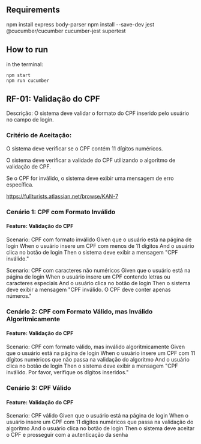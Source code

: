 ## Requirements
npm install express body-parser
npm install --save-dev jest @cucumber/cucumber cucumber-jest supertest

## How to run
in the terminal:
```
npm start
npm run cucumber
```

## RF-01: Validação do CPF
Descrição: O sistema deve validar o formato do CPF inserido pelo usuário no campo de login.

### Critério de Aceitação:

O sistema deve verificar se o CPF contém 11 dígitos numéricos.

O sistema deve verificar a validade do CPF utilizando o algoritmo de validação de CPF.

Se o CPF for inválido, o sistema deve exibir uma mensagem de erro específica.

https://fullturists.atlassian.net/browse/KAN-7 


### Cenário 1: CPF com Formato Inválido

#### Feature: Validação do CPF

  Scenario: CPF com formato inválido
    Given que o usuário está na página de login
    When o usuário insere um CPF com menos de 11 dígitos
    And o usuário clica no botão de login
    Then o sistema deve exibir a mensagem "CPF inválido."

  Scenario: CPF com caracteres não numéricos
    Given que o usuário está na página de login
    When o usuário insere um CPF contendo letras ou caracteres especiais
    And o usuário clica no botão de login
    Then o sistema deve exibir a mensagem "CPF inválido. O CPF deve conter apenas números."

### Cenário 2: CPF com Formato Válido, mas Inválido Algoritmicamente

#### Feature: Validação do CPF

  Scenario: CPF com formato válido, mas inválido algoritmicamente
    Given que o usuário está na página de login
    When o usuário insere um CPF com 11 dígitos numéricos que não passa na validação do algoritmo
    And o usuário clica no botão de login
    Then o sistema deve exibir a mensagem "CPF inválido. Por favor, verifique os dígitos inseridos."

### Cenário 3: CPF Válido

#### Feature: Validação do CPF

  Scenario: CPF válido
    Given que o usuário está na página de login
    When o usuário insere um CPF com 11 dígitos numéricos que passa na validação do algoritmo
    And o usuário clica no botão de login
    Then o sistema deve aceitar o CPF e prosseguir com a autenticação da senha
